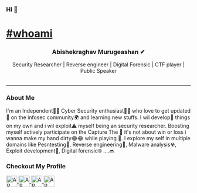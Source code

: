 ### Hi 👋

#  [#whoami](https://www.flowcode.com/page/arhaxor21)
<center>
<h3> Abishekraghav Murugeashan ✔</h3>
   Security Researcher | Reverse engineer | Digital Forensic | CTF player | Public Speaker
  <br>
</center>
  <br> 
<hr>

### About Me

I'm an Independent🚶‍♂️ Cyber Security enthusiast👨‍💻  who love to get updated 📢 on the infosec community🌍 and learning new stuffs. I wil develop💭 things on my own and i wil exploit⚠ myself being an security researcher. Boosting myself actively participate on the Capture The 🏁 it's not about win or loss i wanna make my hand dirty😂😂 while playing 🔞. I explore my self in multiple domains like Pesntesting📌, Reverse engineering🔁, Malware analysis☢, Exploit development🔰, Digital forensic🌐 ....🔜
 <br>
   ### Checkout My Profile
 <a href="https://twitter.com/arhaxor21"><span class="icon-twitter"><img align="center" alt="AR Twitter" width="30px" src="https://raw.githubusercontent.com/arhaxor21/arhaxor21.github.io/main/images/Twitter.png" />
<a href="https://www.facebook.com/arhaxor21"><img align="center" alt="AR Facebook" width="30px" src="https://raw.githubusercontent.com/arhaxor21/arhaxor21.github.io/main/images/Facebook.png" />
 <a href="https://www.instagram.com/independent__learner/"><img align="center" alt="AR Instagram" width="30px" src="https://raw.githubusercontent.com/arhaxor21/arhaxor21.github.io/main/images/Instagram.png" />
 <a href="https://www.linkedin.com/in/arhaxor21/"><img align="center" alt="AR Linkedin" width="30px" src="https://raw.githubusercontent.com/arhaxor21/arhaxor21.github.io/main/images/Linkedin.png" />
